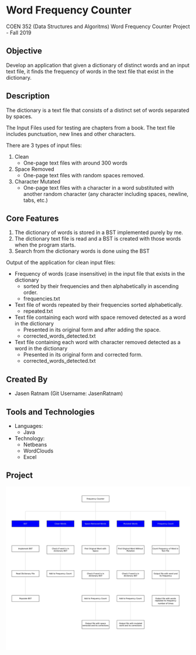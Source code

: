 # Word Frequency Counter

COEN 352 (Data Structures and Algoritms) Word Frequency Counter Project - Fall 2019

## Objective
Develop an application that given a dictionary of distinct words and an input text file, it finds the frequency of words in the text file that exist in the dictionary. 

## Description
The dictionary is a text file that consists of a distinct set of words separated by spaces.

The Input Files used for testing are chapters from a book. The text file includes punctuation, new lines and other characters. 

There are 3 types of input files:
1. Clean
    -  One-page text files with around 300 words
2. Space Removed
    -  One-page text files with random spaces removed.
3. Character Mutated
    -  One-page text files with a character in a word substituted with another random character (any character including spaces, newline, tabs, etc.)

## Core Features
1. The dictionary of words is stored in a BST implemented purely by me. 
2. The dictionary text file is read and a BST is created with those words when the program starts. 
3. Search from the dictionary words is done using the BST

Output of the application for clean input files:
- Frequency of words (case insensitive) in the input file that exists in the dictionary
    - sorted by their frequencies and then alphabetically in ascending order.
    - frequencies.txt
- Text file of words repeated by their frequencies sorted alphabetically.
    - repeated.txt
- Text file containing each word with space removed detected as a word in the dictionary
    - Presented in its original form and after adding the space.
    - corrected_words_detected.txt
- Text file containing each word with character removed detected as a word in the dictionary
    - Presented in its original form and corrected form.
    - corrected_words_detected.txt

## Created By
- Jasen Ratnam (Git Username: JasenRatnam)

## Tools and Technologies
- Languages:
  - Java
- Technology:
  - Netbeans
  - WordClouds
  - Excel

## Project
![WBS](Doc/WBS.jpg)
